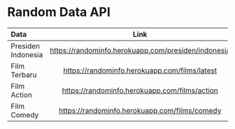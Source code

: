 # Random Data API

| Data           | Link         |
| :------------- | :----------: |
|  Presiden Indonesia | https://randominfo.herokuapp.com/presiden/indonesia |
| Film Terbaru   | https://randominfo.herokuapp.com/films/latest | 
| Film Action   | https://randominfo.herokuapp.com/films/action | 
| Film Comedy   | https://randominfo.herokuapp.com/films/comedy | 